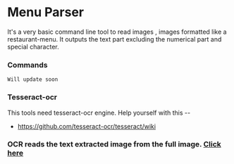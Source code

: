# Menu Parser

It's a very basic command line tool to read images , images formatted like a restaurant-menu. It outputs the text part excluding the numerical part and special character.

### Commands

```
Will update soon
```
### Tesseract-ocr
This tools need tesseract-ocr engine. Help yourself with this --
* https://github.com/tesseract-ocr/tesseract/wiki

### OCR reads the text extracted image from the full image. [Click here](https://github.com/yardstick17/menu_parser/blob/master/boxed_image.jpg)
